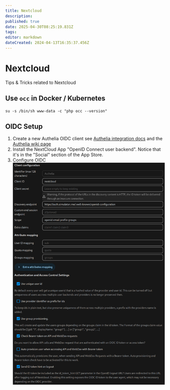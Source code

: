 ```yaml
---
title: Nextcloud
description: 
published: true
date: 2025-04-30T08:25:19.831Z
tags: 
editor: markdown
dateCreated: 2024-04-13T16:35:37.456Z
---
```


# Nextcloud
Tips & Tricks related to Nextcloud

## Use `occ` in Docker / Kubernetes
`su -s /bin/sh www-data -c "php occ --version"`

## OIDC Setup
1. Create a new Authelia OIDC client
	 see [Authelia integration docs](https://www.authelia.com/integration/openid-connect/nextcloud/) and the [Authelia wiki page](/en/authelia)
2. Install the NextCloud App "OpenID Connect user backend". Notice that it's in the "Social" section of the App Store.
3. Configure OIDC
![nextcloud oidc configuration](/nextcloud_oidc_configuration.png)
